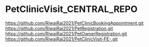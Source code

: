 # PetClinicVisit_CENTRAL_REPO

https://github.com/RiwajRai2021/PetClinicBookingAppointment.git
https://github.com/RiwajRai2021/PetRegistration.git
https://github.com/RiwajRai2021/PetOwnerRegistration.git
https://github.com/RiwajRai2021/PetClinicVisit-FE-.git

